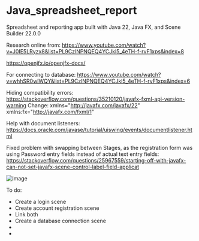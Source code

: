 # Java_spreadsheet_report
 Spreadsheet and reporting app built with Java 22, Java FX, and Scene Builder 22.0.0

Research online from:
https://www.youtube.com/watch?v=J0IE5LRyzx8&list=PL9CzlNPNQEQ4YCJkl5_4eTH-f-rvF1xps&index=8

https://openjfx.io/openjfx-docs/

For connecting to database:
https://www.youtube.com/watch?v=whhSR0wlWQY&list=PL9CzlNPNQEQ4YCJkl5_4eTH-f-rvF1xps&index=6

Hiding compatibility errors:
https://stackoverflow.com/questions/35210120/javafx-fxml-api-version-warning
Change: xmlns="http://javafx.com/javafx/22" xmlns:fx="http://javafx.com/fxml/1"

Help with document listeners:
https://docs.oracle.com/javase/tutorial/uiswing/events/documentlistener.html

Fixed problem with swapping between Stages, as the registration form was using Password entry fields instead of actual text entry fields:
https://stackoverflow.com/questions/25967559/starting-off-with-javafx-can-not-set-javafx-scene-control-label-field-applicat

![image](https://github.com/user-attachments/assets/c188784a-68f4-4137-80a5-da7fe3a7e809)




To do:

- Create a login scene
- Create account registration scene
- Link both
- Create a database connection scene
- 
- 
